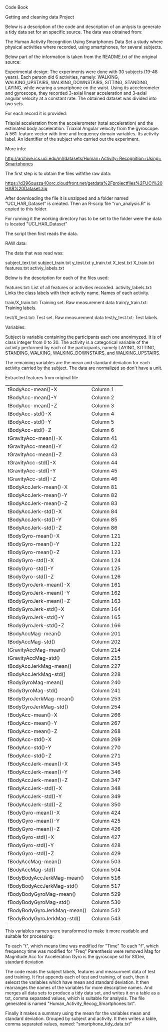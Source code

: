 Code Book

Getting and cleaning data Project

Below is a description of the code and description of an anlysis to generate a tidy data set for an specific source. The data was obtained from:

The Human Activity Recognition Using Smartphones Data Set a study where physical activities where recorded, using smartphones, for several subjects.

Below part of the information is taken from the README.txt of the original source:

Experimental design:
The experiments were done with 30 subjects (19-48 years). Each person did 6 activities, namely: WALKING, WALKING_UPSTAIRS, WALKING_DOWNSTAIRS, SITTING, STANDING, LAYING, while wearing a smartphone on the waist. Using its accelerometer and gyroscope, they recorded 3-axial linear acceleration and 3-axial angular velocity at a constant rate. The obtained dataset was divided into two sets.

For each record it is provided:

Triaxial acceleration from the accelerometer (total acceleration) and the estimated body acceleration.
Triaxial Angular velocity from the gyroscope. 
A 561-feature vector with time and frequency domain variables. 
Its activity label. 
An identifier of the subject who carried out the experiment.

More info:

http://archive.ics.uci.edu/ml/datasets/Human+Activity+Recognition+Using+Smartphones

The first step is to obtain the files withthe raw data:

https://d396qusza40orc.cloudfront.net/getdata%2Fprojectfiles%2FUCI%20HAR%20Dataset.zip

After downloading the file it is unzipped and a folder named "UCI_HAR_Dataset" is created. Then an R-scrip file "run_analysis.R" is copied to this folder.

For running it the working directory has to be set to the folder were the data is located "UCI_HAR_Dataset"

The script then first reads the data.

RAW data:

The data that was read was:

subject_text.txt
subject_train.txt
y_test.txt
y_train.txt
X_test.txt
X_train.txt
features.txt
activiy_labels.txt

Below is the description for each of the files used:

features.txt: List of all features or activities recorded.
activity_labels.txt: Links the class labels with their activity name. Names of each activity.

train/X_train.txt: Training set. Raw measurement data
train/y_train.txt: Training labels.

test/X_test.txt: Test set. Raw measurement data
test/y_test.txt: Test labels.

Variables:

Subject is variable containing the participants each one anonimyzed. It is of class integer from 0 to 30. The activity is a categorical variable of the activity performed by each of the participants, namely LAYING, SITTING, STANDING, WALKING, WALKING_DOWNSTAIRS, and WALKING_UPSTAIRS.

The remaining variables are the mean and standard deviation for each activity carried by the subject. The data are normalized so don't have a unit.

Extracted features from original file		

<table>

<tr><td>tBodyAcc-mean()-X</td><td>	Column	1</td></tr>
<tr><td>tBodyAcc-mean()-Y	</td><td>Column	2</td></tr>
<tr><td>tBodyAcc-mean()-Z	</td><td>Column	3</td></tr>
<tr><td>tBodyAcc-std()-X	</td><td>Column	4</td></tr>
<tr><td>tBodyAcc-std()-Y	</td><td>Column	5</td></tr>
<tr><td>tBodyAcc-std()-Z	</td><td>Column	6</td></tr>
<tr><td>tGravityAcc-mean()-X	</td><td>Column	41</td></tr>
<tr><td>tGravityAcc-mean()-Y	</td><td>Column	42</td></tr>
<tr><td>tGravityAcc-mean()-Z	</td><td>Column	43</td></tr>
<tr><td>tGravityAcc-std()-X	</td><td>Column	44</td></tr>
<tr><td>tGravityAcc-std()-Y	</td><td>Column	45</td></tr>
<tr><td>tGravityAcc-std()-Z	</td><td>Column	46</td></tr>
<tr><td>tBodyAccJerk-mean()-X	</td><td>Column	81</td></tr>
<tr><td>tBodyAccJerk-mean()-Y	</td><td>Column	82</td></tr>
<tr><td>tBodyAccJerk-mean()-Z	</td><td>Column	83</td></tr>
<tr><td>tBodyAccJerk-std()-X	</td><td>Column	84</td></tr>
<tr><td>tBodyAccJerk-std()-Y	</td><td>Column	85</td></tr>
<tr><td>tBodyAccJerk-std()-Z	</td><td>Column	86</td></tr>
<tr><td>tBodyGyro-mean()-X	</td><td>Column	121</td></tr>
<tr><td>tBodyGyro-mean()-Y	</td><td>Column	122</td></tr>
<tr><td>tBodyGyro-mean()-Z	</td><td>Column	123</td></tr>
<tr><td>tBodyGyro-std()-X	</td><td>Column	124</td></tr>
<tr><td>tBodyGyro-std()-Y	</td><td>Column	125</td></tr>
<tr><td>tBodyGyro-std()-Z	</td><td>Column	126</td></tr>
<tr><td>tBodyGyroJerk-mean()-X	</td><td>Column	161</td></tr>
<tr><td>tBodyGyroJerk-mean()-Y	</td><td>Column	162</td></tr>
<tr><td>tBodyGyroJerk-mean()-Z	</td><td>Column	163</td></tr>
<tr><td>tBodyGyroJerk-std()-X	</td><td>Column	164</td></tr>
<tr><td>tBodyGyroJerk-std()-Y	</td><td>Column	165</td></tr>
<tr><td>tBodyGyroJerk-std()-Z	</td><td>Column	166</td></tr>
<tr><td>tBodyAccMag-mean()	</td><td>Column	201</td></tr>
<tr><td>tBodyAccMag-std()	</td><td>Column	202</td></tr>
<tr><td>tGravityAccMag-mean()	</td><td>Column	214</td></tr>
<tr><td>tGravityAccMag-std()	</td><td>Column	215</td></tr>
<tr><td>tBodyAccJerkMag-mean()	</td><td>Column	227</td></tr>
<tr><td>tBodyAccJerkMag-std()	</td><td>Column	228</td></tr>
<tr><td>tBodyGyroMag-mean()	</td><td>Column	240</td></tr>
<tr><td>tBodyGyroMag-std()	</td><td>Column	241</td></tr>
<tr><td>tBodyGyroJerkMag-mean()	</td><td>Column	253</td></tr>
<tr><td>tBodyGyroJerkMag-std()	</td><td>Column	254</td></tr>
<tr><td>fBodyAcc-mean()-X	</td><td>Column	266</td></tr>
<tr><td>fBodyAcc-mean()-Y	</td><td>Column	267</td></tr>
<tr><td>fBodyAcc-mean()-Z	</td><td>Column	268</td></tr>
<tr><td>fBodyAcc-std()-X	</td><td>Column	269</td></tr>
<tr><td>fBodyAcc-std()-Y	</td><td>Column	270</td></tr>
<tr><td>fBodyAcc-std()-Z	</td><td>Column	271</td></tr>
<tr><td>fBodyAccJerk-mean()-X	</td><td>Column	345</td></tr>
<tr><td>fBodyAccJerk-mean()-Y	</td><td>Column	346</td></tr>
<tr><td>fBodyAccJerk-mean()-Z	</td><td>Column	347</td></tr>
<tr><td>fBodyAccJerk-std()-X	</td><td>Column	348</td></tr>
<tr><td>fBodyAccJerk-std()-Y	</td><td>Column	349</td></tr>
<tr><td>fBodyAccJerk-std()-Z	</td><td>Column	350</td></tr>
<tr><td>fBodyGyro-mean()-X	</td><td>Column	424</td></tr>
<tr><td>fBodyGyro-mean()-Y	</td><td>Column	425</td></tr>
<tr><td>fBodyGyro-mean()-Z	</td><td>Column	426</td></tr>
<tr><td>fBodyGyro-std()-X	</td><td>Column	427</td></tr>
<tr><td>fBodyGyro-std()-Y	</td><td>Column	428</td></tr>
<tr><td>fBodyGyro-std()-Z	</td><td>Column	429</td></tr>
<tr><td>fBodyAccMag-mean()	</td><td>Column	503</td></tr>
<tr><td>fBodyAccMag-std()	</td><td>Column	504</td></tr>
<tr><td>fBodyBodyAccJerkMag-mean()	</td><td>Column	516</td></tr>
<tr><td>fBodyBodyAccJerkMag-std()	</td><td>Column	517</td></tr>
<tr><td>fBodyBodyGyroMag-mean()	</td><td>Column	529</td></tr>
<tr><td>fBodyBodyGyroMag-std()	</td><td>Column	530</td></tr>
<tr><td>fBodyBodyGyroJerkMag-mean()	</td><td>Column	542</td></tr>
<tr><td>fBodyBodyGyroJerkMag-std()	</td><td>Column	543</td></tr>

</table>

This variables names were transformed to make it more readable and suitable for processing:

To each "t", which means time was modified for "Time"
To each "f", which frequency time was modified for "Freq"
Parenthesis were removed
Mag for Magnitude
Acc for Acceleration
Gyro is the gyroscope
sd for StDev, standard deviation

The code reads the subject labels, features and measurment data of test and training. It first appends each of test and training, of each, then it selecst the variables which have mean and standard deviation. It then rearranges the names of the variables for more descriptive names. And merges all data sets to produce a tidy data set, and writes it on a table as a txt, comma separated values, which is suitable for analysis. The file generated is named "Human_Activity_Recog_Smartphones.txt".

Finally it makes a summary using the mean for the variables mean and standard deviation. Grouped by subject and activity. It then writes a table, comma separated values, named: "smartphone_tidy_data.txt"




